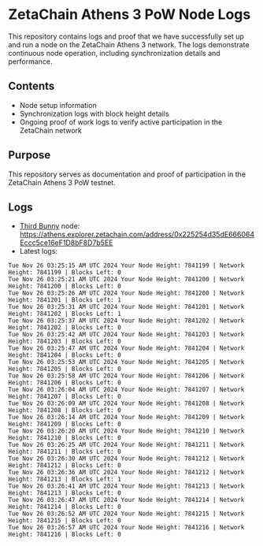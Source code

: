 # ZetaChain Athens 3 PoW Node Logs
This repository contains logs and proof that we have successfully set up and run a node on the ZetaChain Athens 3 network. The logs demonstrate continuous node operation, including synchronization details and performance.

## Contents
- Node setup information
- Synchronization logs with block height details
- Ongoing proof of work logs to verify active participation in the ZetaChain network

## Purpose
This repository serves as documentation and proof of participation in the ZetaChain Athens 3 PoW testnet.

## Logs

- [Third Bunny](https://thirdbunny.xyz/) node: https://athens.explorer.zetachain.com/address/0x225254d35dE666064Eccc5ce16eF1D8bF8D7b5EE
- Latest logs:
```
Tue Nov 26 03:25:15 AM UTC 2024 Your Node Height: 7841199 | Network Height: 7841199 | Blocks Left: 0
Tue Nov 26 03:25:21 AM UTC 2024 Your Node Height: 7841200 | Network Height: 7841200 | Blocks Left: 0
Tue Nov 26 03:25:26 AM UTC 2024 Your Node Height: 7841200 | Network Height: 7841201 | Blocks Left: 1
Tue Nov 26 03:25:31 AM UTC 2024 Your Node Height: 7841201 | Network Height: 7841202 | Blocks Left: 1
Tue Nov 26 03:25:37 AM UTC 2024 Your Node Height: 7841202 | Network Height: 7841202 | Blocks Left: 0
Tue Nov 26 03:25:42 AM UTC 2024 Your Node Height: 7841203 | Network Height: 7841203 | Blocks Left: 0
Tue Nov 26 03:25:47 AM UTC 2024 Your Node Height: 7841204 | Network Height: 7841204 | Blocks Left: 0
Tue Nov 26 03:25:53 AM UTC 2024 Your Node Height: 7841205 | Network Height: 7841205 | Blocks Left: 0
Tue Nov 26 03:25:58 AM UTC 2024 Your Node Height: 7841206 | Network Height: 7841206 | Blocks Left: 0
Tue Nov 26 03:26:04 AM UTC 2024 Your Node Height: 7841207 | Network Height: 7841207 | Blocks Left: 0
Tue Nov 26 03:26:09 AM UTC 2024 Your Node Height: 7841208 | Network Height: 7841208 | Blocks Left: 0
Tue Nov 26 03:26:14 AM UTC 2024 Your Node Height: 7841209 | Network Height: 7841209 | Blocks Left: 0
Tue Nov 26 03:26:20 AM UTC 2024 Your Node Height: 7841210 | Network Height: 7841210 | Blocks Left: 0
Tue Nov 26 03:26:25 AM UTC 2024 Your Node Height: 7841211 | Network Height: 7841211 | Blocks Left: 0
Tue Nov 26 03:26:30 AM UTC 2024 Your Node Height: 7841212 | Network Height: 7841212 | Blocks Left: 0
Tue Nov 26 03:26:36 AM UTC 2024 Your Node Height: 7841212 | Network Height: 7841213 | Blocks Left: 1
Tue Nov 26 03:26:41 AM UTC 2024 Your Node Height: 7841213 | Network Height: 7841213 | Blocks Left: 0
Tue Nov 26 03:26:47 AM UTC 2024 Your Node Height: 7841214 | Network Height: 7841214 | Blocks Left: 0
Tue Nov 26 03:26:52 AM UTC 2024 Your Node Height: 7841215 | Network Height: 7841215 | Blocks Left: 0
Tue Nov 26 03:26:57 AM UTC 2024 Your Node Height: 7841216 | Network Height: 7841216 | Blocks Left: 0
```
